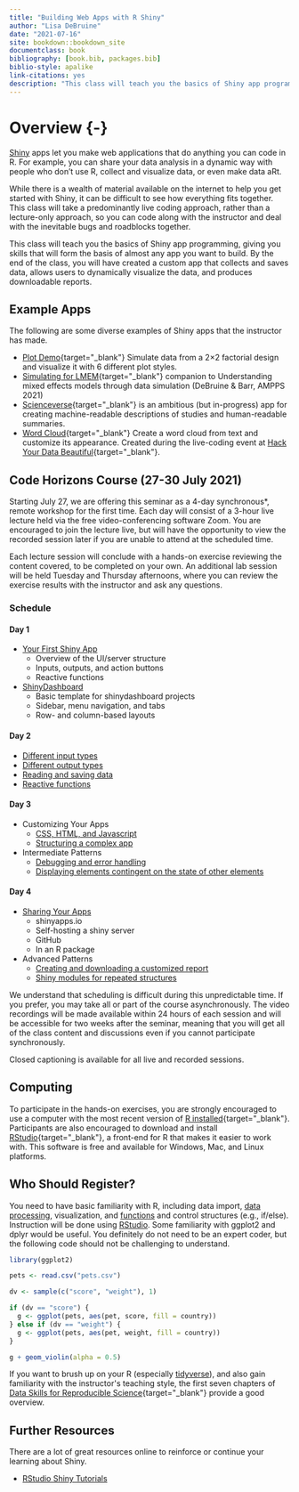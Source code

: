 ```yaml
--- 
title: "Building Web Apps with R Shiny"
author: "Lisa DeBruine"
date: "2021-07-16"
site: bookdown::bookdown_site
documentclass: book
bibliography: [book.bib, packages.bib]
biblio-style: apalike
link-citations: yes
description: "This class will teach you the basics of Shiny app programming, giving you skills that will form the basis of almost any app you want to build. By the end of the class, you will have created a custom app that collects and saves data, allows users to dynamically visualize the data, and produces downloadable reports."
---
```





# Overview {-}

<a class='glossary' target='_blank' title='An R package that builds interactive web apps' href='https://psyteachr.github.io/glossary/s#shiny'>Shiny</a> apps let you make web applications that do anything you can code in R. For example, you can share your data analysis in a dynamic way with people who don’t use R, collect and visualize data, or even make data aRt.

While there is a wealth of material available on the internet to help you get started with Shiny, it can be difficult to see how everything fits together. This class will take a predominantly live coding approach, rather than a lecture-only approach, so you can code along with the instructor and deal with the inevitable bugs and roadblocks together.

This class will teach you the basics of Shiny app programming, giving you skills that will form the basis of almost any app you want to build. By the end of the class, you will have created a custom app that collects and saves data, allows users to dynamically visualize the data, and produces downloadable reports.

## Example Apps

The following are some diverse examples of Shiny apps that the instructor has made.

* [Plot Demo](https://shiny.psy.gla.ac.uk/debruine/plotdemo/){target="_blank"} Simulate data from a 2×2 factorial design and visualize it with 6 different plot styles.
* [Simulating for LMEM](https://shiny.psy.gla.ac.uk/lmem_sim/){target="_blank"} companion to Understanding mixed effects models through data simulation (DeBruine & Barr, AMPPS 2021)
* [Scienceverse](http://shiny.ieis.tue.nl/scienceverse/){target="_blank"} is an ambitious (but in-progress) app for creating machine-readable descriptions of studies and human-readable summaries.
* [Word Cloud](https://shiny.psy.gla.ac.uk/debruine/wordcloud/){target="_blank"} Create a word cloud from text and customize its appearance. Created during the live-coding event at [Hack Your Data Beautiful](https://psyteachr.github.io/hack-your-data/){target="_blank"}.




## Code Horizons Course (27-30 July 2021)

Starting July 27, we are offering this seminar as a 4-day synchronous*, remote workshop for the first time. Each day will consist of a 3-hour live lecture held via the free video-conferencing software Zoom. You are encouraged to join the lecture live, but will have the opportunity to view the recorded session later if you are unable to attend at the scheduled time.

Each lecture session will conclude with a hands-on exercise reviewing the content covered, to be completed on your own. An additional lab session will be held Tuesday and Thursday afternoons, where you can review the exercise results with the instructor and ask any questions.

### Schedule

#### Day 1

* [Your First Shiny App](#first-app)
    * Overview of the UI/server structure
    * Inputs, outputs, and action buttons
    * Reactive functions
* [ShinyDashboard](#shinydashboard)
    * Basic template for shinydashboard projects
    * Sidebar, menu navigation, and tabs
    * Row- and column-based layouts

#### Day 2

* [Different input types](#inputs)
* [Different output types](#outputs)
* [Reading and saving data](#data)
* [Reactive functions](#reactives)

#### Day 3

* Customizing Your Apps
    * [CSS, HTML, and Javascript](#web)
    * [Structuring a complex app](#structure)
* Intermediate Patterns
    * [Debugging and error handling](#debugging)
    * [Displaying elements contingent on the state of other elements](#contingency)

#### Day 4

* [Sharing Your Apps](#sharing)
    * shinyapps.io
    * Self-hosting a shiny server
    * GitHub
    * In an R package
* Advanced Patterns
    * [Creating and downloading a customized report](#reports)
    * [Shiny modules for repeated structures](#modules)

We understand that scheduling is difficult during this unpredictable time. If you prefer, you may take all or part of the course asynchronously. The video recordings will be made available within 24 hours of each session and will be accessible for two weeks after the seminar, meaning that you will get all of the class content and discussions even if you cannot participate synchronously.

Closed captioning is available for all live and recorded sessions.


## Computing

To participate in the hands-on exercises, you are strongly encouraged to use a computer with the most recent version of [R installed](https://www.r-project.org/){target="_blank"}. Participants are also encouraged to download and install [RStudio](https://www.rstudio.com/products/rstudio/download/){target="_blank"}, a front-end for R that makes it easier to work with. This software is free and available for Windows, Mac, and Linux platforms.

## Who Should Register?

You need to have basic familiarity with R, including data import, <a class='glossary' target='_blank' title='The process of preparing data for visualisation and statistical analysis.' href='https://psyteachr.github.io/glossary/d#data-wrangling'>data processing</a>, visualization, and <a class='glossary' target='_blank' title='A named section of code that can be reused.' href='https://psyteachr.github.io/glossary/f#function'>functions</a> and control structures (e.g., if/else). Instruction will be done using <a class='glossary' target='_blank' title='An integrated development environment (IDE) that helps you process R code.' href='https://psyteachr.github.io/glossary/r#rstudio'>RStudio</a>. Some familiarity with ggplot2 and dplyr would be useful. You definitely do not need to be an expert coder, but the following code should not be challenging to understand.


```r
library(ggplot2)

pets <- read.csv("pets.csv")

dv <- sample(c("score", "weight"), 1)

if (dv == "score") {
  g <- ggplot(pets, aes(pet, score, fill = country))
} else if (dv == "weight") {
  g <- ggplot(pets, aes(pet, weight, fill = country))
}

g + geom_violin(alpha = 0.5)
```


If you want to brush up on your R (especially <a class='glossary' target='_blank' title='A set of R packages that help you create and work with tidy data' href='https://psyteachr.github.io/glossary/t#tidyverse'>tidyverse</a>), and also gain familiarity with the instructor's teaching style, the first seven chapters of [Data Skills for Reproducible Science](https://psyteachr.github.io/msc-data-skills/){target="_blank"} provide a good overview.

## Further Resources

There are a lot of great resources online to reinforce or continue your learning about Shiny.

* [RStudio Shiny Tutorials](https://shiny.rstudio.com/tutorial/)



